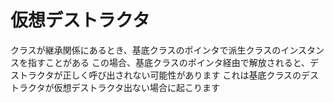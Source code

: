 # 仮想デストラクタ
クラスが継承関係にあるとき、基底クラスのポインタで派生クラスのインスタンスを指すことがある
この場合、基底クラスのポインタ経由で解放されると、デストラクタが正しく呼び出されない可能性があります
これは基底クラスのデストラクタが仮想デストラクタ出ない場合に起こります
